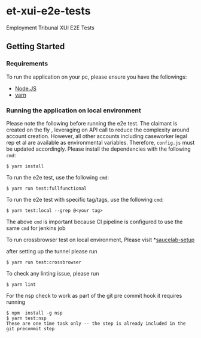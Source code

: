 # et-xui-e2e-tests
Employment Tribunal XUI E2E Tests


## Getting Started

### Requirements

To run the application on your pc, please ensure you have the followings:

  * [Node.JS](https://nodejs.org/en/)
  * [yarn](https://yarnpkg.com/)

### Running the application on local environment
Please note the following before running the e2e test. The claimant is created on the fly , leveraging on API call to 
reduce the complexity around account creation. However, all other accounts including caseworker legal rep et al are 
available as environmental variables. Therefore, `config.js` must be updated accordingly.
Please install the dependencies with the following `cmd`:
```
$ yarn install
```

To run the e2e test, use the following `cmd`:
```
$ yarn run test:fullfunctional
```

To run the e2e test with specific tag/tags, use the following `cmd`:
```
$ yarn test:local --grep @<your tag>
```

The above `cmd` is important because CI pipeline is configured to use the same `cmd` for jenkins job

To run crossbrowser test on local environment, Please visit
  *[saucelab-setup](https://tools.hmcts.net/confluence/display/RQA/Sauce+labs)
  
after setting up the tunnel please run 
```
$ yarn run test:crossbrowser
```

To check any linting issue, please run
```
$ yarn lint
```
For the nsp check to work as part of the git pre commit hook  it requires  running
```
$ npm  install -g nsp
$ yarn test:nsp
These are one time task only -- the step is already included in the git precommit step
```